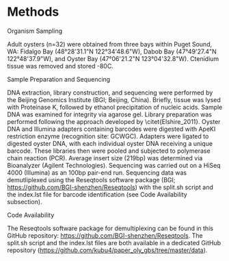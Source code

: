 # Methods


Organism Sampling

Adult oysters (n=32) were obtained from three bays within Puget Sound, WA:  Fidalgo Bay (48°28'31.1"N 122°34'48.6"W), Dabob Bay (47°49'27.4"N 122°48'37.9"W), and Oyster Bay (47°06'21.2"N 123°04'32.8"W). Ctenidium tissue was removed and stored -80C. 


Sample Preparation and Sequencing

DNA extraction, library construction, and sequencing were performed by the Beijing Genomics Institute (BGI; Beijing, China). Briefly, tissue was lysed with Proteinase K, followed by ethanol precipitation of nucleic acids. Sample DNA was examined for integrity via agarose gel. Library preparation was performed following the approach developed by \citet{Elshire_2011}. Oyster DNA and Illumina adapters containing barcodes were digested with ApeKI restriction enzyme (recognition site: GCWGC). Adapters were ligated to digested oyster DNA, with each individual oyster DNA receiving a unique barcode. These libraries then were pooled and subjected to polymerase chain reaction (PCR). Average insert size (219bp) was determined via Bioanalyzer (Agilent Technologies). Sequencing was carried out on a HiSeq 4000 (Illumina) as an 100bp pair-end run. Sequencing data was demutliplexed using the Reseqtools software package (BGI; https://github.com/BGI-shenzhen/Reseqtools) with the split.sh script and the index.lst file for barcode identification (see Code Availability subsection).

Code Availability

The Reseqtools software package for demultiplexing can be found in this GitHub repository: https://github.com/BGI-shenzhen/Reseqtools. The split.sh script and the index.lst files are both available in a dedicated GitHub repository (https://github.com/kubu4/paper_oly_gbs/tree/master/data).

